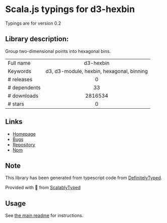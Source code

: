 
# Scala.js typings for d3-hexbin

Typings are for version 0.2

## Library description:
Group two-dimensional points into hexagonal bins.

|                    |                 |
| ------------------ | :-------------: |
| Full name          | d3-hexbin |
| Keywords           | d3, d3-module, hexbin, hexagonal, binning |
| # releases         | 0 |
| # dependents       | 33 |
| # downloads        | 2816534 |
| # stars            | 0 |

## Links
- [Homepage](https://github.com/d3/d3-hexbin)
- [Bugs](https://github.com/d3/d3-hexbin/issues)
- [Repository](https://github.com/d3/d3-hexbin)
- [Npm](https://www.npmjs.com/package/d3-hexbin)
    


## Note
This library has been generated from typescript code from [DefinitelyTyped](https://definitelytyped.org).

Provided with :purple_heart: from [ScalablyTyped](https://github.com/oyvindberg/ScalablyTyped)

## Usage
See [the main readme](../../readme.md) for instructions.


